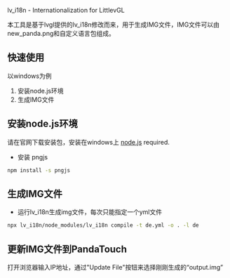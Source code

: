 lv_i18n - Internationalization for LittlevGL

本工具是基于lvgl提供的lv_i18n修改而来，用于生成IMG文件，IMG文件可以由new_panda.png和自定义语言包组成。

## 快速使用
以windows为例

1. 安装node.js环境
2. 生成IMG文件

## 安装node.js环境

请在官网下载安装包，安装在windows上
[node.js](https://nodejs.org/en/download/) required.
 
* 安装 pngjs 
```sh 
npm install -s pngjs
``` 
 
## 生成IMG文件
* 运行lv_i18n生成img文件，每次只能指定一个yml文件
```sh 
npx lv_i18n/node_modules/lv_i18n compile -t de.yml -o . -l de

```  
  
## 更新IMG文件到PandaTouch
打开浏览器输入IP地址，通过"Update File"按钮来选择刚刚生成的“output.img”
